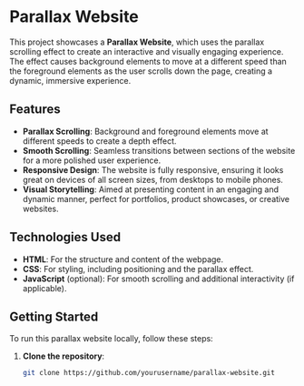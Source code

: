 # Parallax Website

This project showcases a **Parallax Website**, which uses the parallax scrolling effect to create an interactive and visually engaging experience. The effect causes background elements to move at a different speed than the foreground elements as the user scrolls down the page, creating a dynamic, immersive experience.

## Features

- **Parallax Scrolling**: Background and foreground elements move at different speeds to create a depth effect.
- **Smooth Scrolling**: Seamless transitions between sections of the website for a more polished user experience.
- **Responsive Design**: The website is fully responsive, ensuring it looks great on devices of all screen sizes, from desktops to mobile phones.
- **Visual Storytelling**: Aimed at presenting content in an engaging and dynamic manner, perfect for portfolios, product showcases, or creative websites.

## Technologies Used

- **HTML**: For the structure and content of the webpage.
- **CSS**: For styling, including positioning and the parallax effect.
- **JavaScript** (optional): For smooth scrolling and additional interactivity (if applicable).

## Getting Started

To run this parallax website locally, follow these steps:

1. **Clone the repository**:
   ```bash
   git clone https://github.com/yourusername/parallax-website.git
